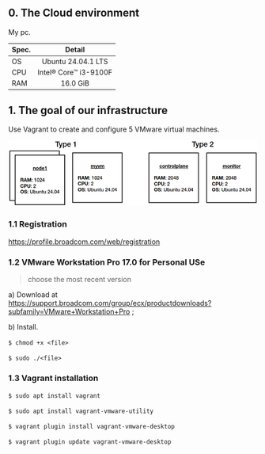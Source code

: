## 0. The Cloud environment
My pc.

| Spec. |        Detail         |
| :---  |        :---:          |
| OS    | Ubuntu 24.04.1 LTS    |
| CPU   | Intel® Core™ i3-9100F |
| RAM   | 16.0 GiB              |

## 1. The goal of our infrastructure
Use Vagrant to create and configure 5 VMware virtual machines.

![](assets/media/diagrams/goal_0.png)

### 1.1 Registration 
https://profile.broadcom.com/web/registration

### 1.2 VMware Workstation Pro 17.0 for Personal USe
> choose the most recent version

a) Download at https://support.broadcom.com/group/ecx/productdownloads?subfamily=VMware+Workstation+Pro ;

b) Install.

```$ chmod +x <file>```

```$ sudo ./<file>```

### 1.3 Vagrant installation
```$ sudo apt install vagrant```

```$ sudo apt install vagrant-vmware-utility```

```$ vagrant plugin install vagrant-vmware-desktop```

```$ vagrant plugin update vagrant-vmware-desktop```
